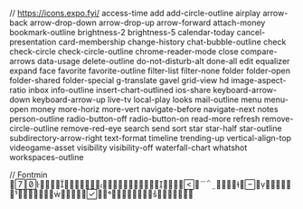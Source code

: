 // https://icons.expo.fyi/
access-time
add
add-circle-outline
airplay
arrow-back
arrow-drop-down
arrow-drop-up
arrow-forward
attach-money
bookmark-outline
brightness-2
brightness-5
calendar-today
cancel-presentation
card-membership
change-history
chat-bubble-outline
check
check-circle
check-circle-outline
chrome-reader-mode
close
compare-arrows
data-usage
delete-outline
do-not-disturb-alt
done-all
edit
equalizer
expand
face
favorite
favorite-outline
filter-list
filter-none
folder
folder-open
folder-shared
folder-special
g-translate
gavel
grid-view
hd
image-aspect-ratio
inbox
info-outline
insert-chart-outlined
ios-share
keyboard-arrow-down
keyboard-arrow-up
live-tv
local-play
looks
mail-outline
menu
menu-open
money
more-horiz
more-vert
navigate-before
navigate-next
notes
person-outline
radio-button-off
radio-button-on
read-more
refresh
remove-circle-outline
remove-red-eye
search
send
sort
star
star-half
star-outline
subdirectory-arrow-right
text-format
timeline
trending-up
vertical-align-top
videogame-asset
visibility
visibility-off
waterfall-chart
whatshot
workspaces-outline

// Fontmin

